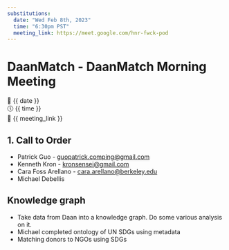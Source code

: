 ```yaml
---
substitutions:
  date: "Wed Feb 8th, 2023"
  time: "6:30pm PST"
  meeting_link: https://meet.google.com/hnr-fwck-pod
---
```


# DaanMatch - DaanMatch Morning Meeting

📅 {{ date }} <br>
🕔 {{ time }} <br>
🔗 {{ meeting_link }} <br>

## 1. Call to Order

- Patrick Guo - guopatrick.comping@gmail.com
- Kenneth Kron - kronsensei@gmail.com
- Cara Foss Arellano - cara.arellano@berkeley.edu
- Michael Debellis

## Knowledge graph

- Take data from Daan into a knowledge graph. Do some various analysis on it.
- Michael completed ontology of UN SDGs using metadata
- Matching donors to NGOs using SDGs
